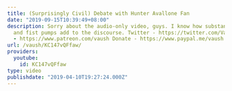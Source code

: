 ```yaml
---
title: (Surprisingly Civil) Debate with Hunter Avallone Fan
date: "2019-09-15T10:39:49+08:00"
description: Sorry about the audio-only video, guys. I know how substantially my dabs
  and fist pumps add to the discourse. Twitter - https://twitter.com/VaushV Patreon
  - https://www.patreon.com/vaush Donate - https://www.paypal.me/vaush
url: /vaush/KC147vQFfaw/
providers:
  youtube:
    id: KC147vQFfaw
type: video
publishdate: "2019-04-10T19:27:24.000Z"
---
```

